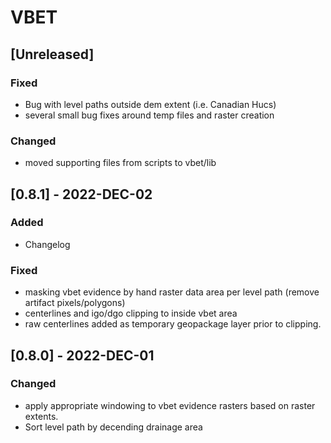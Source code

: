 # VBET

## [Unreleased]

### Fixed
- Bug with level paths outside dem extent (i.e. Canadian Hucs)
- several small bug fixes around temp files and raster creation

### Changed
- moved supporting files from scripts to vbet/lib


## [0.8.1] - 2022-DEC-02

### Added
- Changelog

### Fixed
- masking vbet evidence by hand raster data area per level path (remove artifact pixels/polygons)
- centerlines and igo/dgo clipping to inside vbet area
- raw centerlines added as temporary geopackage layer prior to clipping.

## [0.8.0] - 2022-DEC-01

### Changed
- apply appropriate windowing to vbet evidence rasters based on raster extents.
- Sort level path by decending drainage area